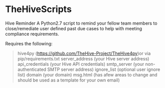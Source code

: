 # TheHiveScripts
Hive Reminder
A Python2.7 script to remind your fellow team members to close/remediate user defined past due cases to help with meeting compliance requirements.

Requires the following:
> hive4py (https://github.com/TheHive-Project/TheHive4py)or via pip/requirements.txt
> server_address (your Hive server address)
> api_credentials (your Hive API credentials)
> smtp_server (your non-authenticated SMTP server address)
> ignore_list (optional user ignore list)
> domain (your domain)
> msg.html (has afew areas to change and should be used as a template for your own email)
